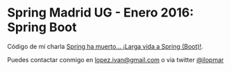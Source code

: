 # Spring Madrid UG - Enero 2016: Spring Boot

Código de mi charla [Spring ha muerto... ¡Larga vida a Spring (Boot)!](http://www.meetup.com/es-ES/madrid-spring-user-group/events/227431604/).

Puedes contactar conmigo en lopez.ivan@gmail.com o via twitter [@ilopmar](https://twitter.com/ilopmar)

